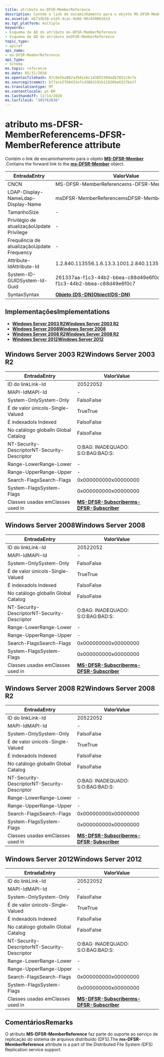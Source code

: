 ```yaml
---
title: atributo ms-DFSR-MemberReference
description: Contém o link de encaminhamento para o objeto MS-DFSR-Member.
ms.assetid: e671db58-e1d3-4cac-9e86-96c03006161d
ms.tgt_platform: multiple
keywords:
- Esquema de AD do atributo ms-DFSR-MemberReference
- Esquema de AD do atributo msDFSR-MemberReference
topic_type:
- apiref
api_name:
- ms-DFSR-MemberReference
api_type:
- Schema
ms.topic: reference
ms.date: 05/31/2018
ms.openlocfilehash: 87c0e5ba002a3941ebc1d3855309adb7851c9c7a
ms.sourcegitcommit: b77ace27b0432e7cd3863191b11926be032fbe2f
ms.translationtype: MT
ms.contentlocale: pt-BR
ms.lasthandoff: 12/14/2020
ms.locfileid: "105762836"
---
```

# <a name="ms-dfsr-memberreference-attribute"></a><span data-ttu-id="70d1a-105">atributo ms-DFSR-MemberReference</span><span class="sxs-lookup"><span data-stu-id="70d1a-105">ms-DFSR-MemberReference attribute</span></span>

<span data-ttu-id="70d1a-106">Contém o link de encaminhamento para o objeto [**MS-DFSR-Member**](c-msdfsr-member.md) .</span><span class="sxs-lookup"><span data-stu-id="70d1a-106">Contains the forward link to the [**ms-DFSR-Member**](c-msdfsr-member.md) object.</span></span>



| <span data-ttu-id="70d1a-107">Entrada</span><span class="sxs-lookup"><span data-stu-id="70d1a-107">Entry</span></span> | <span data-ttu-id="70d1a-108">Valor</span><span class="sxs-lookup"><span data-stu-id="70d1a-108">Value</span></span> |
|-------------------|-----------------------------------------|
| <span data-ttu-id="70d1a-109">CN</span><span class="sxs-lookup"><span data-stu-id="70d1a-109">CN</span></span>                | <span data-ttu-id="70d1a-110">MS-DFSR-MemberReference</span><span class="sxs-lookup"><span data-stu-id="70d1a-110">ms-DFSR-MemberReference</span></span>                 |
| <span data-ttu-id="70d1a-111">LDAP-Display-Name</span><span class="sxs-lookup"><span data-stu-id="70d1a-111">Ldap-Display-Name</span></span> | <span data-ttu-id="70d1a-112">msDFSR-MemberReference</span><span class="sxs-lookup"><span data-stu-id="70d1a-112">msDFSR-MemberReference</span></span>                  |
| <span data-ttu-id="70d1a-113">Tamanho</span><span class="sxs-lookup"><span data-stu-id="70d1a-113">Size</span></span>              | \-                                      |
| <span data-ttu-id="70d1a-114">Privilégio de atualização</span><span class="sxs-lookup"><span data-stu-id="70d1a-114">Update Privilege</span></span>  | \-                                      |
| <span data-ttu-id="70d1a-115">Frequência de atualização</span><span class="sxs-lookup"><span data-stu-id="70d1a-115">Update Frequency</span></span>  | \-                                      |
| <span data-ttu-id="70d1a-116">Attribute-Id</span><span class="sxs-lookup"><span data-stu-id="70d1a-116">Attribute-Id</span></span>      | <span data-ttu-id="70d1a-117">1.2.840.113556.1.6.13.3.100</span><span class="sxs-lookup"><span data-stu-id="70d1a-117">1.2.840.113556.1.6.13.3.100</span></span>             |
| <span data-ttu-id="70d1a-118">System-ID-GUID</span><span class="sxs-lookup"><span data-stu-id="70d1a-118">System-Id-Guid</span></span>    | <span data-ttu-id="70d1a-119">261337aa-f1c3-44b2-bbea-c88d49e6f0c7</span><span class="sxs-lookup"><span data-stu-id="70d1a-119">261337aa-f1c3-44b2-bbea-c88d49e6f0c7</span></span>    |
| <span data-ttu-id="70d1a-120">Syntax</span><span class="sxs-lookup"><span data-stu-id="70d1a-120">Syntax</span></span>            | [<span data-ttu-id="70d1a-121">**Objeto (DS-DN)**</span><span class="sxs-lookup"><span data-stu-id="70d1a-121">**Object(DS-DN)**</span></span>](s-object-ds-dn.md) |



## <a name="implementations"></a><span data-ttu-id="70d1a-122">Implementações</span><span class="sxs-lookup"><span data-stu-id="70d1a-122">Implementations</span></span>

-   [<span data-ttu-id="70d1a-123">**Windows Server 2003 R2**</span><span class="sxs-lookup"><span data-stu-id="70d1a-123">**Windows Server 2003 R2**</span></span>](#windows-server-2003-r2)
-   [<span data-ttu-id="70d1a-124">**Windows Server 2008**</span><span class="sxs-lookup"><span data-stu-id="70d1a-124">**Windows Server 2008**</span></span>](#windows-server-2008)
-   [<span data-ttu-id="70d1a-125">**Windows Server 2008 R2**</span><span class="sxs-lookup"><span data-stu-id="70d1a-125">**Windows Server 2008 R2**</span></span>](#windows-server-2008-r2)
-   [<span data-ttu-id="70d1a-126">**Windows Server 2012**</span><span class="sxs-lookup"><span data-stu-id="70d1a-126">**Windows Server 2012**</span></span>](#windows-server-2012)

## <a name="windows-server-2003-r2"></a><span data-ttu-id="70d1a-127">Windows Server 2003 R2</span><span class="sxs-lookup"><span data-stu-id="70d1a-127">Windows Server 2003 R2</span></span>



| <span data-ttu-id="70d1a-128">Entrada</span><span class="sxs-lookup"><span data-stu-id="70d1a-128">Entry</span></span> | <span data-ttu-id="70d1a-129">Valor</span><span class="sxs-lookup"><span data-stu-id="70d1a-129">Value</span></span> |
|------------------------|--------------------------------------------------------------|
| <span data-ttu-id="70d1a-130">ID do link</span><span class="sxs-lookup"><span data-stu-id="70d1a-130">Link-Id</span></span>                | <span data-ttu-id="70d1a-131">2052</span><span class="sxs-lookup"><span data-stu-id="70d1a-131">2052</span></span>                                                         |
| <span data-ttu-id="70d1a-132">MAPI-Id</span><span class="sxs-lookup"><span data-stu-id="70d1a-132">MAPI-Id</span></span>                | \-                                                           |
| <span data-ttu-id="70d1a-133">System-Only</span><span class="sxs-lookup"><span data-stu-id="70d1a-133">System-Only</span></span>            | <span data-ttu-id="70d1a-134">Falso</span><span class="sxs-lookup"><span data-stu-id="70d1a-134">False</span></span>                                                        |
| <span data-ttu-id="70d1a-135">É de valor único</span><span class="sxs-lookup"><span data-stu-id="70d1a-135">Is-Single-Valued</span></span>       | <span data-ttu-id="70d1a-136">True</span><span class="sxs-lookup"><span data-stu-id="70d1a-136">True</span></span>                                                         |
| <span data-ttu-id="70d1a-137">É indexado</span><span class="sxs-lookup"><span data-stu-id="70d1a-137">Is Indexed</span></span>             | <span data-ttu-id="70d1a-138">Falso</span><span class="sxs-lookup"><span data-stu-id="70d1a-138">False</span></span>                                                        |
| <span data-ttu-id="70d1a-139">No catálogo global</span><span class="sxs-lookup"><span data-stu-id="70d1a-139">In Global Catalog</span></span>      | <span data-ttu-id="70d1a-140">Falso</span><span class="sxs-lookup"><span data-stu-id="70d1a-140">False</span></span>                                                        |
| <span data-ttu-id="70d1a-141">NT-Security-Descriptor</span><span class="sxs-lookup"><span data-stu-id="70d1a-141">NT-Security-Descriptor</span></span> | <span data-ttu-id="70d1a-142">O:BAG: INADEQUADO: S:</span><span class="sxs-lookup"><span data-stu-id="70d1a-142">O:BAG:BAD:S:</span></span>                                                 |
| <span data-ttu-id="70d1a-143">Range-Lower</span><span class="sxs-lookup"><span data-stu-id="70d1a-143">Range-Lower</span></span>            | \-                                                           |
| <span data-ttu-id="70d1a-144">Range-Upper</span><span class="sxs-lookup"><span data-stu-id="70d1a-144">Range-Upper</span></span>            | \-                                                           |
| <span data-ttu-id="70d1a-145">Search-Flags</span><span class="sxs-lookup"><span data-stu-id="70d1a-145">Search-Flags</span></span>           | <span data-ttu-id="70d1a-146">0x00000000</span><span class="sxs-lookup"><span data-stu-id="70d1a-146">0x00000000</span></span>                                                   |
| <span data-ttu-id="70d1a-147">System-Flags</span><span class="sxs-lookup"><span data-stu-id="70d1a-147">System-Flags</span></span>           | <span data-ttu-id="70d1a-148">0x00000000</span><span class="sxs-lookup"><span data-stu-id="70d1a-148">0x00000000</span></span>                                                   |
| <span data-ttu-id="70d1a-149">Classes usadas em</span><span class="sxs-lookup"><span data-stu-id="70d1a-149">Classes used in</span></span>        | [<span data-ttu-id="70d1a-150">**MS-DFSR-Subscriber**</span><span class="sxs-lookup"><span data-stu-id="70d1a-150">**ms-DFSR-Subscriber**</span></span>](c-msdfsr-subscriber.md)<br/> |



## <a name="windows-server-2008"></a><span data-ttu-id="70d1a-151">Windows Server 2008</span><span class="sxs-lookup"><span data-stu-id="70d1a-151">Windows Server 2008</span></span>



| <span data-ttu-id="70d1a-152">Entrada</span><span class="sxs-lookup"><span data-stu-id="70d1a-152">Entry</span></span> | <span data-ttu-id="70d1a-153">Valor</span><span class="sxs-lookup"><span data-stu-id="70d1a-153">Value</span></span> |
|------------------------|--------------------------------------------------------------|
| <span data-ttu-id="70d1a-154">ID do link</span><span class="sxs-lookup"><span data-stu-id="70d1a-154">Link-Id</span></span>                | <span data-ttu-id="70d1a-155">2052</span><span class="sxs-lookup"><span data-stu-id="70d1a-155">2052</span></span>                                                         |
| <span data-ttu-id="70d1a-156">MAPI-Id</span><span class="sxs-lookup"><span data-stu-id="70d1a-156">MAPI-Id</span></span>                | \-                                                           |
| <span data-ttu-id="70d1a-157">System-Only</span><span class="sxs-lookup"><span data-stu-id="70d1a-157">System-Only</span></span>            | <span data-ttu-id="70d1a-158">Falso</span><span class="sxs-lookup"><span data-stu-id="70d1a-158">False</span></span>                                                        |
| <span data-ttu-id="70d1a-159">É de valor único</span><span class="sxs-lookup"><span data-stu-id="70d1a-159">Is-Single-Valued</span></span>       | <span data-ttu-id="70d1a-160">True</span><span class="sxs-lookup"><span data-stu-id="70d1a-160">True</span></span>                                                         |
| <span data-ttu-id="70d1a-161">É indexado</span><span class="sxs-lookup"><span data-stu-id="70d1a-161">Is Indexed</span></span>             | <span data-ttu-id="70d1a-162">Falso</span><span class="sxs-lookup"><span data-stu-id="70d1a-162">False</span></span>                                                        |
| <span data-ttu-id="70d1a-163">No catálogo global</span><span class="sxs-lookup"><span data-stu-id="70d1a-163">In Global Catalog</span></span>      | <span data-ttu-id="70d1a-164">Falso</span><span class="sxs-lookup"><span data-stu-id="70d1a-164">False</span></span>                                                        |
| <span data-ttu-id="70d1a-165">NT-Security-Descriptor</span><span class="sxs-lookup"><span data-stu-id="70d1a-165">NT-Security-Descriptor</span></span> | <span data-ttu-id="70d1a-166">O:BAG: INADEQUADO: S:</span><span class="sxs-lookup"><span data-stu-id="70d1a-166">O:BAG:BAD:S:</span></span>                                                 |
| <span data-ttu-id="70d1a-167">Range-Lower</span><span class="sxs-lookup"><span data-stu-id="70d1a-167">Range-Lower</span></span>            | \-                                                           |
| <span data-ttu-id="70d1a-168">Range-Upper</span><span class="sxs-lookup"><span data-stu-id="70d1a-168">Range-Upper</span></span>            | \-                                                           |
| <span data-ttu-id="70d1a-169">Search-Flags</span><span class="sxs-lookup"><span data-stu-id="70d1a-169">Search-Flags</span></span>           | <span data-ttu-id="70d1a-170">0x00000000</span><span class="sxs-lookup"><span data-stu-id="70d1a-170">0x00000000</span></span>                                                   |
| <span data-ttu-id="70d1a-171">System-Flags</span><span class="sxs-lookup"><span data-stu-id="70d1a-171">System-Flags</span></span>           | <span data-ttu-id="70d1a-172">0x00000000</span><span class="sxs-lookup"><span data-stu-id="70d1a-172">0x00000000</span></span>                                                   |
| <span data-ttu-id="70d1a-173">Classes usadas em</span><span class="sxs-lookup"><span data-stu-id="70d1a-173">Classes used in</span></span>        | [<span data-ttu-id="70d1a-174">**MS-DFSR-Subscriber**</span><span class="sxs-lookup"><span data-stu-id="70d1a-174">**ms-DFSR-Subscriber**</span></span>](c-msdfsr-subscriber.md)<br/> |



## <a name="windows-server-2008-r2"></a><span data-ttu-id="70d1a-175">Windows Server 2008 R2</span><span class="sxs-lookup"><span data-stu-id="70d1a-175">Windows Server 2008 R2</span></span>



| <span data-ttu-id="70d1a-176">Entrada</span><span class="sxs-lookup"><span data-stu-id="70d1a-176">Entry</span></span> | <span data-ttu-id="70d1a-177">Valor</span><span class="sxs-lookup"><span data-stu-id="70d1a-177">Value</span></span> |
|------------------------|--------------------------------------------------------------|
| <span data-ttu-id="70d1a-178">ID do link</span><span class="sxs-lookup"><span data-stu-id="70d1a-178">Link-Id</span></span>                | <span data-ttu-id="70d1a-179">2052</span><span class="sxs-lookup"><span data-stu-id="70d1a-179">2052</span></span>                                                         |
| <span data-ttu-id="70d1a-180">MAPI-Id</span><span class="sxs-lookup"><span data-stu-id="70d1a-180">MAPI-Id</span></span>                | \-                                                           |
| <span data-ttu-id="70d1a-181">System-Only</span><span class="sxs-lookup"><span data-stu-id="70d1a-181">System-Only</span></span>            | <span data-ttu-id="70d1a-182">Falso</span><span class="sxs-lookup"><span data-stu-id="70d1a-182">False</span></span>                                                        |
| <span data-ttu-id="70d1a-183">É de valor único</span><span class="sxs-lookup"><span data-stu-id="70d1a-183">Is-Single-Valued</span></span>       | <span data-ttu-id="70d1a-184">True</span><span class="sxs-lookup"><span data-stu-id="70d1a-184">True</span></span>                                                         |
| <span data-ttu-id="70d1a-185">É indexado</span><span class="sxs-lookup"><span data-stu-id="70d1a-185">Is Indexed</span></span>             | <span data-ttu-id="70d1a-186">Falso</span><span class="sxs-lookup"><span data-stu-id="70d1a-186">False</span></span>                                                        |
| <span data-ttu-id="70d1a-187">No catálogo global</span><span class="sxs-lookup"><span data-stu-id="70d1a-187">In Global Catalog</span></span>      | <span data-ttu-id="70d1a-188">Falso</span><span class="sxs-lookup"><span data-stu-id="70d1a-188">False</span></span>                                                        |
| <span data-ttu-id="70d1a-189">NT-Security-Descriptor</span><span class="sxs-lookup"><span data-stu-id="70d1a-189">NT-Security-Descriptor</span></span> | <span data-ttu-id="70d1a-190">O:BAG: INADEQUADO: S:</span><span class="sxs-lookup"><span data-stu-id="70d1a-190">O:BAG:BAD:S:</span></span>                                                 |
| <span data-ttu-id="70d1a-191">Range-Lower</span><span class="sxs-lookup"><span data-stu-id="70d1a-191">Range-Lower</span></span>            | \-                                                           |
| <span data-ttu-id="70d1a-192">Range-Upper</span><span class="sxs-lookup"><span data-stu-id="70d1a-192">Range-Upper</span></span>            | \-                                                           |
| <span data-ttu-id="70d1a-193">Search-Flags</span><span class="sxs-lookup"><span data-stu-id="70d1a-193">Search-Flags</span></span>           | <span data-ttu-id="70d1a-194">0x00000000</span><span class="sxs-lookup"><span data-stu-id="70d1a-194">0x00000000</span></span>                                                   |
| <span data-ttu-id="70d1a-195">System-Flags</span><span class="sxs-lookup"><span data-stu-id="70d1a-195">System-Flags</span></span>           | <span data-ttu-id="70d1a-196">0x00000000</span><span class="sxs-lookup"><span data-stu-id="70d1a-196">0x00000000</span></span>                                                   |
| <span data-ttu-id="70d1a-197">Classes usadas em</span><span class="sxs-lookup"><span data-stu-id="70d1a-197">Classes used in</span></span>        | [<span data-ttu-id="70d1a-198">**MS-DFSR-Subscriber**</span><span class="sxs-lookup"><span data-stu-id="70d1a-198">**ms-DFSR-Subscriber**</span></span>](c-msdfsr-subscriber.md)<br/> |



## <a name="windows-server-2012"></a><span data-ttu-id="70d1a-199">Windows Server 2012</span><span class="sxs-lookup"><span data-stu-id="70d1a-199">Windows Server 2012</span></span>



| <span data-ttu-id="70d1a-200">Entrada</span><span class="sxs-lookup"><span data-stu-id="70d1a-200">Entry</span></span> | <span data-ttu-id="70d1a-201">Valor</span><span class="sxs-lookup"><span data-stu-id="70d1a-201">Value</span></span> |
|------------------------|--------------------------------------------------------------|
| <span data-ttu-id="70d1a-202">ID do link</span><span class="sxs-lookup"><span data-stu-id="70d1a-202">Link-Id</span></span>                | <span data-ttu-id="70d1a-203">2052</span><span class="sxs-lookup"><span data-stu-id="70d1a-203">2052</span></span>                                                         |
| <span data-ttu-id="70d1a-204">MAPI-Id</span><span class="sxs-lookup"><span data-stu-id="70d1a-204">MAPI-Id</span></span>                | \-                                                           |
| <span data-ttu-id="70d1a-205">System-Only</span><span class="sxs-lookup"><span data-stu-id="70d1a-205">System-Only</span></span>            | <span data-ttu-id="70d1a-206">Falso</span><span class="sxs-lookup"><span data-stu-id="70d1a-206">False</span></span>                                                        |
| <span data-ttu-id="70d1a-207">É de valor único</span><span class="sxs-lookup"><span data-stu-id="70d1a-207">Is-Single-Valued</span></span>       | <span data-ttu-id="70d1a-208">True</span><span class="sxs-lookup"><span data-stu-id="70d1a-208">True</span></span>                                                         |
| <span data-ttu-id="70d1a-209">É indexado</span><span class="sxs-lookup"><span data-stu-id="70d1a-209">Is Indexed</span></span>             | <span data-ttu-id="70d1a-210">Falso</span><span class="sxs-lookup"><span data-stu-id="70d1a-210">False</span></span>                                                        |
| <span data-ttu-id="70d1a-211">No catálogo global</span><span class="sxs-lookup"><span data-stu-id="70d1a-211">In Global Catalog</span></span>      | <span data-ttu-id="70d1a-212">Falso</span><span class="sxs-lookup"><span data-stu-id="70d1a-212">False</span></span>                                                        |
| <span data-ttu-id="70d1a-213">NT-Security-Descriptor</span><span class="sxs-lookup"><span data-stu-id="70d1a-213">NT-Security-Descriptor</span></span> | <span data-ttu-id="70d1a-214">O:BAG: INADEQUADO: S:</span><span class="sxs-lookup"><span data-stu-id="70d1a-214">O:BAG:BAD:S:</span></span>                                                 |
| <span data-ttu-id="70d1a-215">Range-Lower</span><span class="sxs-lookup"><span data-stu-id="70d1a-215">Range-Lower</span></span>            | \-                                                           |
| <span data-ttu-id="70d1a-216">Range-Upper</span><span class="sxs-lookup"><span data-stu-id="70d1a-216">Range-Upper</span></span>            | \-                                                           |
| <span data-ttu-id="70d1a-217">Search-Flags</span><span class="sxs-lookup"><span data-stu-id="70d1a-217">Search-Flags</span></span>           | <span data-ttu-id="70d1a-218">0x00000000</span><span class="sxs-lookup"><span data-stu-id="70d1a-218">0x00000000</span></span>                                                   |
| <span data-ttu-id="70d1a-219">System-Flags</span><span class="sxs-lookup"><span data-stu-id="70d1a-219">System-Flags</span></span>           | <span data-ttu-id="70d1a-220">0x00000000</span><span class="sxs-lookup"><span data-stu-id="70d1a-220">0x00000000</span></span>                                                   |
| <span data-ttu-id="70d1a-221">Classes usadas em</span><span class="sxs-lookup"><span data-stu-id="70d1a-221">Classes used in</span></span>        | [<span data-ttu-id="70d1a-222">**MS-DFSR-Subscriber**</span><span class="sxs-lookup"><span data-stu-id="70d1a-222">**ms-DFSR-Subscriber**</span></span>](c-msdfsr-subscriber.md)<br/> |



## <a name="remarks"></a><span data-ttu-id="70d1a-223">Comentários</span><span class="sxs-lookup"><span data-stu-id="70d1a-223">Remarks</span></span>

<span data-ttu-id="70d1a-224">O atributo **MS-DFSR-MemberReference** faz parte do suporte ao serviço de replicação do sistema de arquivos distribuído (DFS).</span><span class="sxs-lookup"><span data-stu-id="70d1a-224">The **ms-DFSR-MemberReference** attribute is a part of the Distributed File System (DFS) Replication service support.</span></span>

 

 






